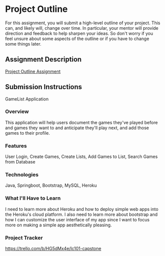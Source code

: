 # Project Outline
For this assignment, you will submit a high-level outline of your project. This can, and likely will, change over time. In particular, your mentor will provide direction and feedback to help sharpen your ideas. So don't worry if you feel unsure about some aspects of the outline or if you have to change some things later.

## Assignment Description
[Project Outline Assignment](https://education.launchcode.org/liftoff/modules/assignments/project-outline)

## Submission Instructions

GameList Application

### Overview
This application will help users document the games they've played before and games they want to and anticipate they'll play next, and add those games to their profile. 
### Features
User Login,
Create Games,
Create Lists,
Add Games to List,
Search Games from Database
### Technologies
Java,
Springboot,
Bootstrap,
MySQL,
Heroku
### What I'll Have to Learn
I need to learn more about Heroku and how to deploy simple web apps into the Heroku's cloud platform. I also need to learn more about bootstrap and how I can customize the user interface of my app since I want to focus more on making a simple app aesthetically pleasing.
### Project Tracker
https://trello.com/b/HG5dMx4e/lc101-capstone
